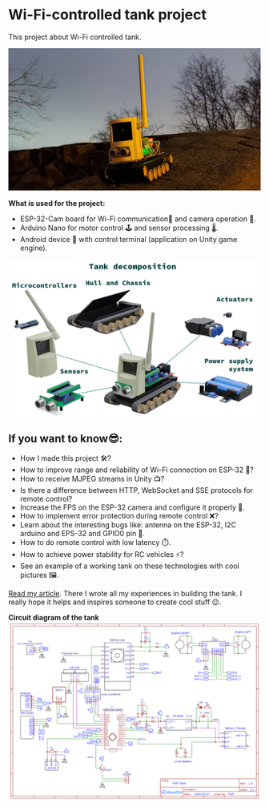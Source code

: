 # Wi-Fi-controlled tank project
This project about Wi-Fi controlled tank.

![](./Pictures/main.jpg)

**What is used for the project:**
 - ESP-32-Cam board for Wi-Fi communication📡  and camera operation 🎥.
 - Arduino Nano for motor control 🕹️ and sensor processing 🌡️.
 - Android device 📱 with control terminal (application on Unity game engine).

![](./Pictures/decompose.jpg)

## If you want to know😎:

 - How I made this project 🛠️?
 - How to improve range and reliability of Wi-Fi connection on ESP-32 🚀?
 - How to receive MJPEG streams in Unity 📺?
 - Is there a difference between HTTP, WebSocket and SSE protocols for remote control?
 - Increase the FPS on the ESP-32 camera and configure it properly 🚀.
 - How to implement error protection during remote control ❌?
 - Learn about the interesting bugs like: antenna on the ESP-32, I2C arduino and EPS-32 and GPIO0 pin 🐞.
 - How to do remote control with low latency ⏱️.
 - How to achieve power stability for RC vehicles ⚡?
 - See an example of a working tank on these technologies with cool pictures 🖼️.

[Read my article](https://www.hackster.io/twfi/how-to-create-a-wi-fi-tank-with-a-camera-c17e5e). There I wrote all my experiences in building the tank. I really hope it helps and inspires someone to create cool stuff 😉.


**Circuit diagram of the tank**
![](./Pictures/shematic.png)
